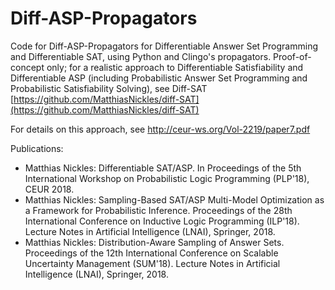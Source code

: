 # Diff-ASP-Propagators
Code for Diff-ASP-Propagators for Differentiable Answer Set Programming and Differentiable SAT, using Python and Clingo's propagators.
Proof-of-concept only; for a realistic approach to Differentiable Satisfiability and Differentiable ASP (including Probabilistic Answer Set Programming and Probabilistic Satisfiability Solving), see Diff-SAT [https://github.com/MatthiasNickles/diff-SAT](https://github.com/MatthiasNickles/diff-SAT)

For details on this approach, see http://ceur-ws.org/Vol-2219/paper7.pdf 

Publications:
- Matthias Nickles: Differentiable SAT/ASP. In Proceedings of the 5th International Workshop on Probabilistic Logic Programming (PLP'18), CEUR 2018.
- Matthias Nickles: Sampling-Based SAT/ASP Multi-Model Optimization as a Framework for Probabilistic Inference. 
  Proceedings of the 28th International Conference on Inductive Logic Programming (ILP'18). Lecture Notes in Artificial Intelligence (LNAI), Springer, 2018.
- Matthias Nickles: Distribution-Aware Sampling of Answer Sets. Proceedings of the 12th International Conference on 
  Scalable Uncertainty Management (SUM'18). Lecture Notes in Artificial Intelligence (LNAI), Springer, 2018.


